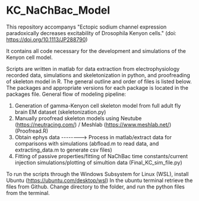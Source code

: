 # KC_NaChBac_Model

This repository accompanys "Ectopic sodium channel expression paradoxically decreases excitability of Drosophila Kenyon cells." (doi: https://doi.org/10.1113/JP288790)

It contains all code necessary for the development and simulations of the Kenyon cell model.

Scripts are written in matlab for data extraction from electrophysiology recorded data, simulations and skeletonization in python, and proofreading of skeleton model in R. The general outline and order of files is listed below. The packages and appropriate versions for each package is located in the packages file. General flow of modeling pipeline:

1. Generation of gamma-Kenyon cell skeleton model from full adult fly brain EM dataset (skeletonization.py) 
2. Manually proofread skeleton models using Neutube (https://neutracing.com/) / Meshlab (https://www.meshlab.net/) (Proofread.R)
3. Obtain ephys data --------> Process in matlab/extract data for comparisons with simulations (abfload.m to read data, and extracting_data.m to generate csv files)
4. Fitting of passive properties/fitting of NaChBac time constants/current injection simulations/plotting of simultion data (Final_KC_sim_file.py)


To run the scripts through the Windows Subsystem for Linux (WSL), install Ubuntu (https://ubuntu.com/desktop/wsl)
In the ubuntu terminal retrieve the files from Github. 
Change directory to the folder, and run the python files from the terminal. 

